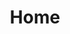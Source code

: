 ---
home: true
layout: BlogHome
icon: home
title: Home
bgImage: https://oss.grafnus.de/assets/images/Cover.PNG
heroImage: https://theme-hope-assets.vuejs.press/logo.svg
heroText: GrafnusOSS
tagline: To extend on vanilla Minecraft
heroFullScreen: true
highlights:
  - icon: book
    title: PortalShard
    details: Immersive player made portal plugin
    link: https://github.com/Splitterlicht/PortalShard

  - icon: book
    title: book name
    details: Detailed description of the book
    link: https://link.to.your.book

  - icon: book
    title: book name
    details: Detailed description of the book
    link: https://link.to.your.book

  - icon: article
    title: article name
    details: Detailed description of the article
    link: https://link.to.your.article

  - icon: friend
    title: friend name
    details: Detailed description of friend
    link: https://link.to.your.friend

  - icon: https://theme-hope-assets.vuejs.press/logo.svg
    title: custom item
    details: Detailed description of this custom item
    link: https://link.to.your.friend
---